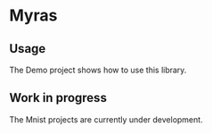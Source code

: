 # Myras
## Usage
The Demo project shows how to use this library.

## Work in progress
The Mnist projects are currently under development.
